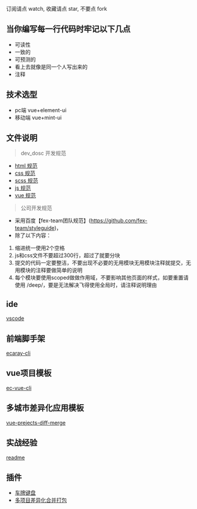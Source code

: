 订阅请点 watch, 收藏请点 star, 不要点 fork

## 当你编写每一行代码时牢记以下几点

* 可读性
* 一致的
* 可预测的
* 看上去就像是同一个人写出来的
* 注释

## 技术选型
* pc端 vue+element-ui
* 移动端 vue+mint-ui

## 文件说明

> dev_dosc 开发规范

* [html 规范](https://github.com/wqb2017/ecaray_web/blob/master/dev-dosc/html.md)
* [css 规范](https://github.com/wqb2017/ecaray_web/blob/master/dev-dosc/css.md)
* [scss 规范](https://github.com/wqb2017/ecaray_web/blob/master/dev-dosc/scss.md)
* [js 规范](https://github.com/wqb2017/ecaray_web/blob/master/dev-dosc/js.md)
* [vue 规范](https://github.com/wqb2017/ecaray_web/blob/master/dev-dosc/vue.md)

> 公司开发规范
* 采用百度【fex-team团队规范】(https://github.com/fex-team/styleguide)，
* 除了以下内容：
1. 缩进统一使用2个空格
2. js和css文件不要超过300行，超过了就要分块
3. 提交的代码一定要整洁，不要出现不必要的无用模块无用模块注释就提交，无用模块的注释要做简单的说明
4. 每个模块要使用scoped做做作用域，不要影响其他页面的样式，如要重置请使用 /deep/，要是无法解决飞得使用全局时，请注释说明理由

## ide
[vscode](https://github.com/wqb2017/vscode-plugins)

## 前端脚手架
[ecaray-cli](https://github.com/wqb2017/ecaray-cli)

## vue项目模板
[ec-vue-cli](https://github.com/wqb2017/ec-vue-cli)

## 多城市差异化应用模板
[vue-prejects-diff-merge](https://github.com/wqb2017/vue-prejects-diff-merge)

## 实战经验
[readme](https://github.com/wqb2017/blog/tree/master/readme)

## 插件
* [车牌键盘](https://github.com/liaoyinglong/plate-number-input)
* [多项目差异化合并打包](https://github.com/wqb2017/projects-merge)
